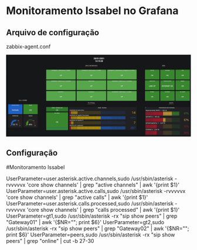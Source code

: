 # Monitoramento Issabel no Grafana

## Arquivo de configuração
zabbix-agent.conf




![Diagrama da solução](./img/dasboard-grafana.png)


## Configuração
#Monitoramento Issabel


UserParameter=user.asterisk.active.channels,sudo /usr/sbin/asterisk -rvvvvvx 'core show channels' | grep "active channels" | awk '{print $1}'
UserParameter=user.asterisk.active.calls,sudo /usr/sbin/asterisk -rvvvvvx 'core show channels' | grep "active calls" | awk '{print $1}'
UserParameter=user.asterisk.calls.processed,sudo /usr/sbin/asterisk -rvvvvvx 'core show channels' | grep "calls processed" | awk '{print $1}'
UserParameter=gt1,sudo /usr/sbin/asterisk -rx "sip show peers" | grep "Gateway01" |  awk '{$NR=""; print $6}'
UserParameter=gt2,sudo /usr/sbin/asterisk -rx "sip show peers" | grep "Gateway02" |  awk '{$NR=""; print $6}'
UserParameter=peers,sudo /usr/sbin/asterisk -rx "sip show peers" | grep "online" | cut -b 27-30

